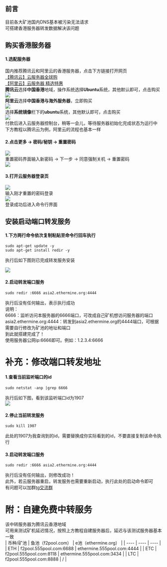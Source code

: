 ## 前言
目前各大矿池国内DNS基本被污染无法请求  
可搭建香港服务器转发数据解决该问题
## 购买香港服务器
#### 1.选配服务器
国内推荐腾讯云和阿里云的香港服务器，点击下方链接打开网页  
[【腾讯云】云服务器全球购](https://cloud.tencent.com/act/cps/redirect?redirect=1068&cps_key=5c54c86b3f4415abe2b9de54f11937db&from=console)  
[【阿里云】云服务器 精选特惠](https://www.aliyun.com/daily-act/ecs/activity_selection?userCode=xrpv28iz)  
**腾讯云**选择**中国香港**地域，操作系统选择**Ubuntu**系统，其他默认即可，点击购买  
![](https://img2020.cnblogs.com/blog/1862911/202111/1862911-20211130111508863-1065655365.png)  
**阿里云**选择**中国香港与海外服务器**，立即购买  
![](https://img2020.cnblogs.com/blog/1862911/202111/1862911-20211130111515135-1164723545.png)  
选择**系统镜像**栏下的**ubuntu**系统，其他默认即可，点击购买  
![](https://img2020.cnblogs.com/blog/1862911/202111/1862911-20211130111521855-44752120.png)  
付款后进入云服务器控制台，稍等一会儿，等待服务器初始化完成状态为运行中  
下方教程以腾讯云为例，阿里云的流程也基本一样  
#### 2.点击更多 -> 密码/秘钥 -> 重置密码  
![](https://img2020.cnblogs.com/blog/1862911/202111/1862911-20211130111526432-558635387.png)  
重置密码界面输入新密码 -> 下一步 -> 同意强制关机 -> 重置密码  
![](https://img2020.cnblogs.com/blog/1862911/202111/1862911-20211130111529226-241161976.png)  
#### 3.打开云服务器登录页  
![](https://img2020.cnblogs.com/blog/1862911/202111/1862911-20211130111531437-2085908523.png)  
输入刚才重置的密码登录  
![](https://img2020.cnblogs.com/blog/1862911/202111/1862911-20211130111534013-1017324382.png)  
登录成功后进入命令行界面  
## 安装启动端口转发服务  
#### 1.下方两行命令依次复制粘贴至命令行回车执行  
```
sudo apt-get update -y
sudo apt-get install redir -y
```
执行后如下图则已完成转发服务安装  

![](https://img2020.cnblogs.com/blog/1862911/202111/1862911-20211130113825315-1626231946.png)  

#### 2.启动转发端口服务  
```
sudo redir :6666 asia2.ethermine.org:4444
```
执行后没有任何输出，表示执行成功  
说明：  
6666：监听访问本服务器的6666端口，可改成自己矿机想访问服务器的端口  
asia2.ethermine.org:4444：转发到asia2.ethermine.org的4444端口，可根据需要自行修改为矿池的地址和端口  
到此就搭建完成了！  
使用服务器公网ip:6666即可。例如：1.2.3.4:6666  
# 补充：修改端口转发地址  
#### 1.查看当前监听端口的id  
```
sudo netstat -anp |grep 6666
```
执行后如下图，看到该监听端口id为1907  
![](https://img2020.cnblogs.com/blog/1862911/202111/1862911-20211130111538901-836598323.png)  
#### 2.停止当前转发服务  
```
sudo kill 1907
```
此处的1907为我查询到的id，需要替换成你实际看到的id，不要直接复制该命令执行  
#### 3.启动转发端口服务  
```
sudo redir :6666 asia2.ethermine.org:4444
```
执行后没有任何输出，则修改成功！  
此外，若云服务器重启，转发服务也需要重新启动，执行此处的启动命令即可  
有问题可以加群[tg交流群](https://t.me/+CetxQfaj0aBlM2I1)  
# 附：自建免费中转服务  
该中转服务器为腾讯云香港地域  
可用来测试矿机延迟情况，按照上方教程自建服务器后，延迟与该测试服务器基本一致  
|    币种/矿池  |   鱼池（f2pool.com）   |   e池（ethermine.org）   |
| ---- | ---- | ---- |
|   ETH   |   f2pool.555pool.com:6688   |   ethermine.555pool.com:4444   |
|   ETC   |   f2pool.555pool.com:8118   |   ethermine.555pool.com:3434   |
|   LTC   |   f2pool.555pool.com:8888   |   /   |
